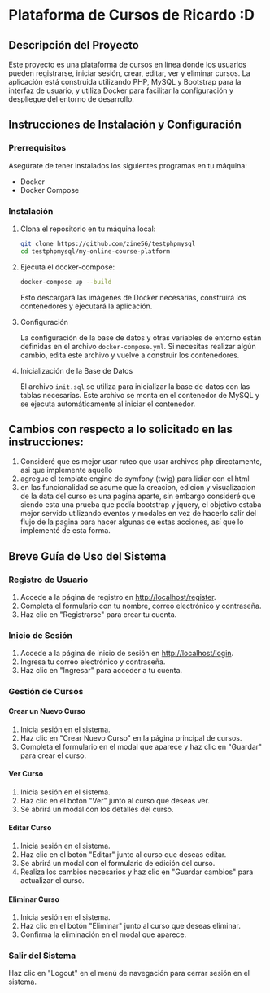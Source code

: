 # Plataforma de Cursos de Ricardo :D

## Descripción del Proyecto

Este proyecto es una plataforma de cursos en línea donde los usuarios pueden registrarse, iniciar sesión, crear, editar, ver y eliminar cursos. La aplicación está construida utilizando PHP, MySQL y Bootstrap para la interfaz de usuario, y utiliza Docker para facilitar la configuración y despliegue del entorno de desarrollo.

## Instrucciones de Instalación y Configuración

### Prerrequisitos

Asegúrate de tener instalados los siguientes programas en tu máquina:
- Docker
- Docker Compose

### Instalación

1. Clona el repositorio en tu máquina local:

    ```sh
    git clone https://github.com/zine56/testphpmysql
    cd testphpmysql/my-online-course-platform
    ```

2. Ejecuta el docker-compose:

    ```sh
    docker-compose up --build
    ```

    Esto descargará las imágenes de Docker necesarias, construirá los contenedores y ejecutará la aplicación.

3. Configuración

    La configuración de la base de datos y otras variables de entorno están definidas en el archivo `docker-compose.yml`. Si necesitas realizar algún cambio, edita este archivo y vuelve a construir los contenedores.

4. Inicialización de la Base de Datos

    El archivo `init.sql` se utiliza para inicializar la base de datos con las tablas necesarias. Este archivo se monta en el contenedor de MySQL y se ejecuta automáticamente al iniciar el contenedor.


## Cambios con respecto a lo solicitado en las instrucciones:

1. Consideré que es mejor usar ruteo que usar archivos php directamente, asi que implemente aquello
2. agregue el template engine de symfony (twig) para lidiar con el html
3. en las funcionalidad se asume que la creacion, edicion y visualizacion de la data del curso es una pagina aparte, sin embargo consideré
que siendo esta una prueba que pedía bootstrap y jquery, el objetivo estaba mejor servido utilizando eventos y modales en vez de hacerlo salir
del flujo de la pagina para hacer algunas de estas acciones, así que lo implementé de esta forma.

## Breve Guía de Uso del Sistema

### Registro de Usuario

1. Accede a la página de registro en [http://localhost/register](http://localhost/register).
2. Completa el formulario con tu nombre, correo electrónico y contraseña.
3. Haz clic en "Registrarse" para crear tu cuenta.

### Inicio de Sesión

1. Accede a la página de inicio de sesión en [http://localhost/login](http://localhost/login).
2. Ingresa tu correo electrónico y contraseña.
3. Haz clic en "Ingresar" para acceder a tu cuenta.

### Gestión de Cursos

#### Crear un Nuevo Curso

1. Inicia sesión en el sistema.
2. Haz clic en "Crear Nuevo Curso" en la página principal de cursos.
3. Completa el formulario en el modal que aparece y haz clic en "Guardar" para crear el curso.

#### Ver Curso

1. Inicia sesión en el sistema.
2. Haz clic en el botón "Ver" junto al curso que deseas ver.
3. Se abrirá un modal con los detalles del curso.

#### Editar Curso

1. Inicia sesión en el sistema.
2. Haz clic en el botón "Editar" junto al curso que deseas editar.
3. Se abrirá un modal con el formulario de edición del curso.
4. Realiza los cambios necesarios y haz clic en "Guardar cambios" para actualizar el curso.

#### Eliminar Curso

1. Inicia sesión en el sistema.
2. Haz clic en el botón "Eliminar" junto al curso que deseas eliminar.
3. Confirma la eliminación en el modal que aparece.

### Salir del Sistema

Haz clic en "Logout" en el menú de navegación para cerrar sesión en el sistema.
